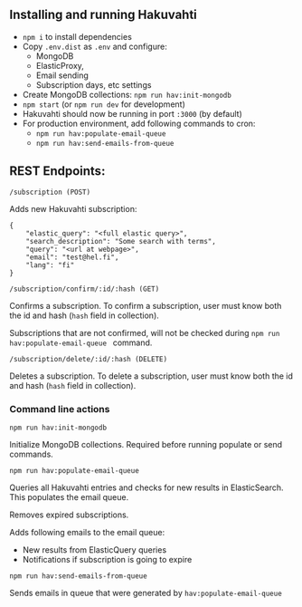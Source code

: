 ## Installing and running Hakuvahti

- `npm i` to install dependencies
- Copy `.env.dist` as `.env` and configure:
  - MongoDB
  - ElasticProxy, 
  - Email sending
  - Subscription days, etc settings
- Create MongoDB collections: `npm run hav:init-mongodb`
- `npm start` (or `npm run dev` for development)
- Hakuvahti should now be running in port `:3000` (by default)
- For production environment, add following commands to cron:
  - `npm run hav:populate-email-queue`
  - `npm run hav:send-emails-from-queue`

## REST Endpoints:

`/subscription (POST)`

Adds new Hakuvahti subscription:

```
{
    "elastic_query": "<full elastic query>",
    "search_description": "Some search with terms",
    "query": "<url at webpage>",
    "email": "test@hel.fi",
    "lang": "fi"
}
```

`/subscription/confirm/:id/:hash (GET)`

Confirms a subscription. To confirm a subscription, user must know both the id and hash (`hash` field in collection).

Subscriptions that are not confirmed, will not be checked during `npm run hav:populate-email-queue ` command.

`/subscription/delete/:id/:hash (DELETE)`

Deletes a subscription. To delete a subscription, user must know both the id and hash (`hash` field in collection).

### Command line actions

`npm run hav:init-mongodb`

Initialize MongoDB collections. Required before running populate or send commands.

`npm run hav:populate-email-queue`

Queries all Hakuvahti entries and checks for new results in ElasticSearch. This populates the email queue.

Removes expired subscriptions.

Adds following emails to the email queue:

- New results from ElasticQuery queries
- Notifications if subscription is going to expire

`npm run hav:send-emails-from-queue`

Sends emails in queue that were generated by `hav:populate-email-queue`
